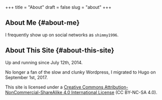 +++
title = "About"
draft = false
slug = "about"
+++

## About Me {#about-me}

I frequently show up on social networks as `shimmy1996`.


## About This Site {#about-this-site}

Up and running since July 12th, 2014.

No longer a fan of the slow and clunky Wordpress, I migrated to Hugo on September 1st, 2017.

This site is licensed under a [Creative Commons Attribution-NonCommercial-ShareAlike 4.0 International License](http://creativecommons.org/licenses/by-nc-sa/4.0/) (CC BY-NC-SA 4.0).